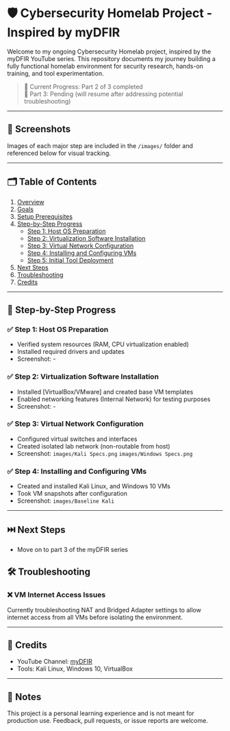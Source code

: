 # 🛡️ Cybersecurity Homelab Project - Inspired by myDFIR

Welcome to my ongoing Cybersecurity Homelab project, inspired by the myDFIR YouTube series. This repository documents my journey building a fully functional homelab environment for security research, hands-on training, and tool experimentation.

> 📌 Current Progress: Part 2 of 3 completed  
> 🔧 Part 3: Pending (will resume after addressing potential troubleshooting)

---

## 📸 Screenshots

Images of each major step are included in the `/images/` folder and referenced below for visual tracking.

---

## 🗂️ Table of Contents

1. [Overview](#overview)
2. [Goals](#goals)
3. [Setup Prerequisites](#setup-prerequisites)
4. [Step-by-Step Progress](#step-by-step-progress)
   - [Step 1: Host OS Preparation](#step-1-host-os-preparation)
   - [Step 2: Virtualization Software Installation](#step-2-virtualization-software-installation)
   - [Step 3: Virtual Network Configuration](#step-3-virtual-network-configuration)
   - [Step 4: Installing and Configuring VMs](#step-4-installing-and-configuring-vms)
   - [Step 5: Initial Tool Deployment](#step-5-initial-tool-deployment)
5. [Next Steps](#next-steps)
6. [Troubleshooting](#troubleshooting)
7. [Credits](#credits)

---

## 🧱 Step-by-Step Progress

### ✅ Step 1: Host OS Preparation

- Verified system resources (RAM, CPU virtualization enabled)
- Installed required drivers and updates
- Screenshot: -

### ✅ Step 2: Virtualization Software Installation

- Installed [VirtualBox/VMware] and created base VM templates
- Enabled networking features (Internal Network) for testing purposes
- Screenshot: -

### ✅ Step 3: Virtual Network Configuration

- Configured virtual switches and interfaces
- Created isolated lab network (non-routable from host)
- Screenshot: `images/Kali Specs.png` `images/Windows Specs.png`

### ✅ Step 4: Installing and Configuring VMs

- Created and installed Kali Linux, and Windows 10 VMs
- Took VM snapshots after configuration
- Screenshot: `images/Baseline Kali`

---

## ⏭️ Next Steps

- Move on to part 3 of the myDFIR series

## 🛠️ Troubleshooting

### ❌ VM Internet Access Issues

Currently troubleshooting NAT and Bridged Adapter settings to allow internet access from all VMs before isolating the environment.

---

## 🙏 Credits

- YouTube Channel: [myDFIR](https://www.youtube.com/@myDFIR)
- Tools: Kali Linux, Windows 10, VirtualBox

---

## 📌 Notes

This project is a personal learning experience and is not meant for production use. Feedback, pull requests, or issue reports are welcome.
